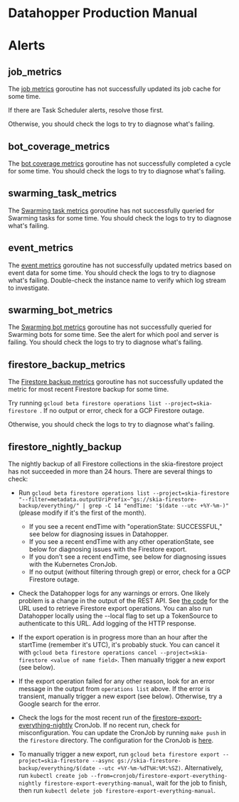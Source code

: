 Datahopper Production Manual
============================

Alerts
======

job_metrics
-----------

The [job
metrics](https://skia.googlesource.com/buildbot/+/master/datahopper/go/datahopper/jobs.go)
goroutine has not successfully updated its job cache for some time.

If there are Task Scheduler alerts, resolve those first.

Otherwise, you should check the logs to try to diagnose what's failing.


bot_coverage_metrics
--------------------

The [bot coverage
metrics](https://skia.googlesource.com/buildbot/+/master/datahopper/go/bot_metrics/bot_metrics.go)
goroutine has not successfully completed a cycle for some time. You should
check the logs to try to diagnose what's failing.


swarming_task_metrics
--------------------

The [Swarming task
metrics](https://skia.googlesource.com/buildbot/+/master/datahopper/go/swarming_metrics/tasks.go)
goroutine has not successfully queried for Swarming tasks for some time. You should
check the logs to try to diagnose what's failing.


event_metrics
-------------

The [event
metrics](https://skia.googlesource.com/buildbot/+/master/go/metrics2/events/events.go)
goroutine has not successfully updated metrics based on event data for some
time. You should check the logs to try to diagnose what's failing. Double-check
the instance name to verify which log stream to investigate.


swarming_bot_metrics
--------------------

The [Swarming bot
metrics](https://skia.googlesource.com/buildbot/+/master/datahopper/go/swarming_metrics/bots.go)
goroutine has not successfully queried for Swarming bots for some time. See the
alert for which pool and server is failing. You should check the logs to try
to diagnose what's failing.


firestore_backup_metrics
------------------------

The [Firestore backup
metrics](https://skia.googlesource.com/buildbot/+/master/datahopper/go/datahopper/firestore_backup_metrics.go)
goroutine has not successfully updated the metric for most recent Firestore
backup for some time.

Try running `gcloud beta firestore operations list --project=skia-firestore `. If
no output or error, check for a GCP Firestore outage.

Otherwise, you should check the logs to try to diagnose what's failing.


firestore_nightly_backup
------------------------

The nightly backup of all Firestore collections in the skia-firestore project
has not succeeded in more than 24 hours. There are several things to check:

 - Run `gcloud beta firestore operations list --project=skia-firestore
   "--filter=metadata.outputUriPrefix~^gs://skia-firestore-backup/everything/" |
   grep -C 14 "endTime: '$(date --utc +%Y-%m-)"` (please modify if it's the
   first of the month).

   - If you see a recent endTime with "operationState: SUCCESSFUL," see below
     for diagnosing issues in Datahopper.
   - If you see a recent endTime with any other operationState, see below for
     diagnosing issues with the Firestore export.
   - If you don't see a recent endTime, see below for diagnosing issues with the
     Kubernetes CronJob.
   - If no output (without filtering through grep) or error, check for a GCP
     Firestore outage.

 - Check the Datahopper logs for any warnings or errors. One likely
   problem is a change in the output of the REST API. See [the
   code](https://skia.googlesource.com/buildbot/+/master/datahopper/go/datahopper/firestore_backup_metrics.go)
   for the URL used to retrieve Firestore export operations. You can also run
   Datahopper locally using the --local flag to set up a TokenSource to
   authenticate to this URL. Add logging of the HTTP response.

 - If the export operation is in progress more than an hour after the startTime
   (remember it's UTC), it's probably stuck. You can cancel it with `gcloud beta
   firestore operations cancel --project=skia-firestore <value of name
   field>`. Then manually trigger a new export (see below).

 - If the export operation failed for any other reason, look for an error
   message in the output from `operations list` above. If the error is
   transient, manually trigger a new export (see below). Otherwise, try a Google
   search for the error.

 - Check the logs for the most recent run of the
   [firestore-export-everything-nightly](https://console.cloud.google.com/kubernetes/cronjob/us-central1-a/skia-public/default/firestore-export-everything-nightly?project=skia-public&folder&organizationId=433637338589)
   CronJob. If no recent run, check for misconfiguration. You can update the
   CronJob by running `make push` in the `firestore` directory. The
   configuration for the CronJob is
   [here](https://skia.googlesource.com/skia-public-config/+/master/firestore-export-everything-nightly.yaml).

 - To manually trigger a new export, run `gcloud beta firestore export
   --project=skia-firestore --async gs://skia-firestore-backup/everything/$(date
   --utc +%Y-%m-%dT%H:%M:%SZ)`. Alternatively, run `kubectl create job
   --from=cronjob/firestore-export-everything-nightly
   firestore-export-everything-manual`, wait for the job to finish, then run
   `kubectl delete job firestore-export-everything-manual`.
